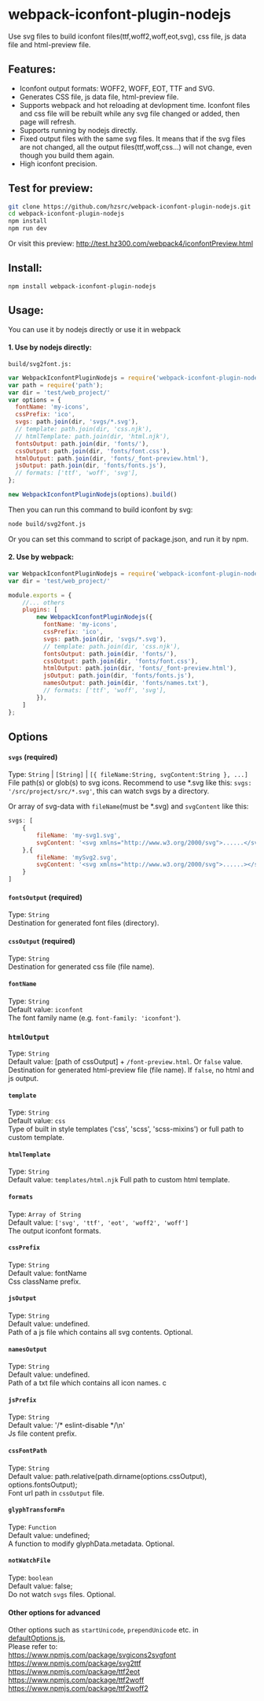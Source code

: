 # webpack-iconfont-plugin-nodejs

Use svg files to build iconfont files(ttf,woff2,woff,eot,svg), css file, js data file and html-preview file.

## Features:

* Iconfont output formats: WOFF2, WOFF, EOT, TTF and SVG.
* Generates CSS file, js data file, html-preview file.
* Supports webpack and hot reloading at devlopment time. Iconfont files and css file will be rebuilt while any svg file changed or added, then page will refresh.
* Supports running by nodejs directly.
* Fixed output files with the same svg files. It means that if the svg files are not changed, all the output files(ttf,woff,css...) will not change, even though you build them again.
* High iconfont precision.

## Test for preview:
````bash
git clone https://github.com/hzsrc/webpack-iconfont-plugin-nodejs.git
cd webpack-iconfont-plugin-nodejs
npm install
npm run dev
````
Or visit this preview: http://test.hz300.com/webpack4/iconfontPreview.html


## Install:
`npm install webpack-iconfont-plugin-nodejs`


## Usage:
You can use it by nodejs directly or use it in webpack
#### 1. Use by nodejs directly:   

`build/svg2font.js:`

```js
var WebpackIconfontPluginNodejs = require('webpack-iconfont-plugin-nodejs');
var path = require('path');
var dir = 'test/web_project/'
var options = {
  fontName: 'my-icons',
  cssPrefix: 'ico',
  svgs: path.join(dir, 'svgs/*.svg'),
  // template: path.join(dir, 'css.njk'),
  // htmlTemplate: path.join(dir, 'html.njk'),
  fontsOutput: path.join(dir, 'fonts/'),
  cssOutput: path.join(dir, 'fonts/font.css'),
  htmlOutput: path.join(dir, 'fonts/_font-preview.html'),
  jsOutput: path.join(dir, 'fonts/fonts.js'),
  // formats: ['ttf', 'woff', 'svg'],
};

new WebpackIconfontPluginNodejs(options).build()
```

Then you can run this command to build iconfont by svg:
```bash
node build/svg2font.js
```
Or you can set this command to script of package.json, and run it by npm.

#### 2. Use by webpack: 
```js
var WebpackIconfontPluginNodejs = require('webpack-iconfont-plugin-nodejs');
var dir = 'test/web_project/'

module.exports = {
    //... others
    plugins: [
        new WebpackIconfontPluginNodejs({
          fontName: 'my-icons',
          cssPrefix: 'ico',
          svgs: path.join(dir, 'svgs/*.svg'),
          // template: path.join(dir, 'css.njk'),
          fontsOutput: path.join(dir, 'fonts/'),
          cssOutput: path.join(dir, 'fonts/font.css'),
          htmlOutput: path.join(dir, 'fonts/_font-preview.html'),
          jsOutput: path.join(dir, 'fonts/fonts.js'),
          namesOutput: path.join(dir, 'fonts/names.txt'),
          // formats: ['ttf', 'woff', 'svg'],
        }),
    ]
};

```

## Options

#### `svgs` (required)
Type: `String` | `[String]` | `[{ fileName:String, svgContent:String }, ...]`   
File path(s) or glob(s) to svg icons. Recommend to use *.svg like this: `svgs: '/src/project/src/*.svg'`, this can watch svgs by a directory.  

Or array of svg-data with `fileName`(must be *.svg) and `svgContent` like this:
```js
svgs: [
    {
        fileName: 'my-svg1.svg',
        svgContent: '<svg xmlns="http://www.w3.org/2000/svg">......</svg>'
    },{
        fileName: 'mySvg2.svg',
        svgContent: '<svg xmlns="http://www.w3.org/2000/svg">......></svg>'
    }
]
```


#### `fontsOutput` (required)
Type: `String`    
Destination for generated font files (directory).


#### `cssOutput` (required)
Type: `String`    
Destination for generated css file (file name).

#### `fontName`
Type: `String`    
Default value: `iconfont`    
The font family name (e.g. `font-family: 'iconfont'`).


### `htmlOutput`
Type: `String`     
Default value: [path of cssOutput] + `/font-preview.html`. Or `false` value.    
Destination for generated html-preview file (file name). If `false`, no html and js output.

#### `template`
Type: `String`    
Default value: `css`    
Type of built in style templates ('css', 'scss', 'scss-mixins') or full path to custom template.

#### `htmlTemplate`
Type: `String`    
Default value: `templates/html.njk` 
Full path to custom html template.

#### `formats`
Type: `Array of String`     
Default value: `['svg', 'ttf', 'eot', 'woff2', 'woff']`    
The output iconfont formats.

#### `cssPrefix`
Type: `String`    
Default value: fontName    
Css className prefix.


#### `jsOutput`
Type: `String`    
Default value: undefined.    
Path of a js file which contains all svg contents. Optional.

#### `namesOutput`
Type: `String`    
Default value: undefined.    
Path of a txt file which contains all icon names. c


#### `jsPrefix`
Type: `String`    
Default value: '/* eslint-disable */\n'    
Js file content prefix.


#### `cssFontPath`
Type: `String`    
Default value: path.relative(path.dirname(options.cssOutput), options.fontsOutput);    
Font url path in `cssOutput` file.

#### `glyphTransformFn`
Type: `Function`    
Default value: undefined;    
A function to modify glyphData.metadata. Optional.

#### `notWatchFile`
Type: `boolean`    
Default value: false;    
Do not watch `svgs` files. Optional.

#### Other options for advanced
Other options such as `startUnicode`, `prependUnicode` etc. in [defaultOptions.js](https://github.com/hzsrc/webpack-iconfont-plugin-nodejs/blob/master/src/defaultOptions.js),     
Please refer to:    
https://www.npmjs.com/package/svgicons2svgfont    
https://www.npmjs.com/package/svg2ttf    
https://www.npmjs.com/package/ttf2eot    
https://www.npmjs.com/package/ttf2woff    
https://www.npmjs.com/package/ttf2woff2    
